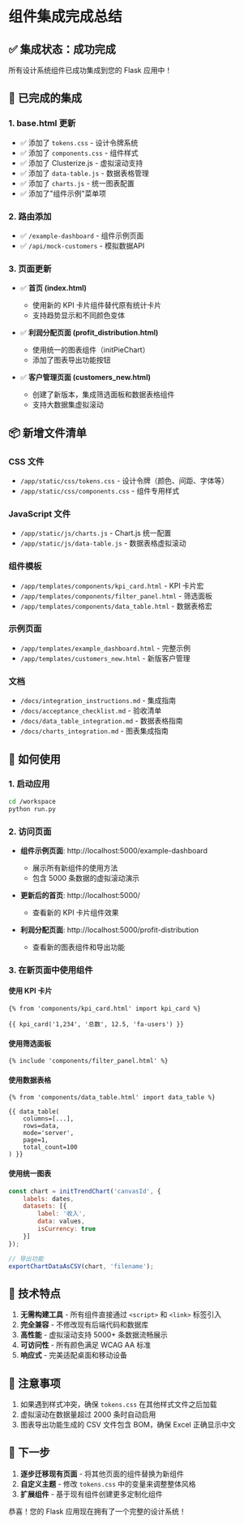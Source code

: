 # 组件集成完成总结

## ✅ 集成状态：成功完成

所有设计系统组件已成功集成到您的 Flask 应用中！

## 🎯 已完成的集成

### 1. **base.html 更新**
- ✅ 添加了 `tokens.css` - 设计令牌系统
- ✅ 添加了 `components.css` - 组件样式
- ✅ 添加了 Clusterize.js - 虚拟滚动支持
- ✅ 添加了 `data-table.js` - 数据表格管理
- ✅ 添加了 `charts.js` - 统一图表配置
- ✅ 添加了"组件示例"菜单项

### 2. **路由添加**
- ✅ `/example-dashboard` - 组件示例页面
- ✅ `/api/mock-customers` - 模拟数据API

### 3. **页面更新**
- ✅ **首页 (index.html)**
  - 使用新的 KPI 卡片组件替代原有统计卡片
  - 支持趋势显示和不同颜色变体

- ✅ **利润分配页面 (profit_distribution.html)**
  - 使用统一的图表组件（initPieChart）
  - 添加了图表导出功能按钮

- ✅ **客户管理页面 (customers_new.html)**
  - 创建了新版本，集成筛选面板和数据表格组件
  - 支持大数据集虚拟滚动

## 📦 新增文件清单

### CSS 文件
- `/app/static/css/tokens.css` - 设计令牌（颜色、间距、字体等）
- `/app/static/css/components.css` - 组件专用样式

### JavaScript 文件
- `/app/static/js/charts.js` - Chart.js 统一配置
- `/app/static/js/data-table.js` - 数据表格虚拟滚动

### 组件模板
- `/app/templates/components/kpi_card.html` - KPI 卡片宏
- `/app/templates/components/filter_panel.html` - 筛选面板
- `/app/templates/components/data_table.html` - 数据表格宏

### 示例页面
- `/app/templates/example_dashboard.html` - 完整示例
- `/app/templates/customers_new.html` - 新版客户管理

### 文档
- `/docs/integration_instructions.md` - 集成指南
- `/docs/acceptance_checklist.md` - 验收清单
- `/docs/data_table_integration.md` - 数据表格指南
- `/docs/charts_integration.md` - 图表集成指南

## 🚀 如何使用

### 1. 启动应用
```bash
cd /workspace
python run.py
```

### 2. 访问页面

- **组件示例页面**: http://localhost:5000/example-dashboard
  - 展示所有新组件的使用方法
  - 包含 5000 条数据的虚拟滚动演示

- **更新后的首页**: http://localhost:5000/
  - 查看新的 KPI 卡片组件效果

- **利润分配页面**: http://localhost:5000/profit-distribution
  - 查看新的图表组件和导出功能

### 3. 在新页面中使用组件

#### 使用 KPI 卡片
```jinja2
{% from 'components/kpi_card.html' import kpi_card %}

{{ kpi_card('1,234', '总数', 12.5, 'fa-users') }}
```

#### 使用筛选面板
```jinja2
{% include 'components/filter_panel.html' %}
```

#### 使用数据表格
```jinja2
{% from 'components/data_table.html' import data_table %}

{{ data_table(
    columns=[...],
    rows=data,
    mode='server',
    page=1,
    total_count=100
) }}
```

#### 使用统一图表
```javascript
const chart = initTrendChart('canvasId', {
    labels: dates,
    datasets: [{
        label: '收入',
        data: values,
        isCurrency: true
    }]
});

// 导出功能
exportChartDataAsCSV(chart, 'filename');
```

## 🔧 技术特点

1. **无需构建工具** - 所有组件直接通过 `<script>` 和 `<link>` 标签引入
2. **完全兼容** - 不修改现有后端代码和数据库
3. **高性能** - 虚拟滚动支持 5000+ 条数据流畅展示
4. **可访问性** - 所有颜色满足 WCAG AA 标准
5. **响应式** - 完美适配桌面和移动设备

## 📝 注意事项

1. 如果遇到样式冲突，确保 `tokens.css` 在其他样式文件之后加载
2. 虚拟滚动在数据量超过 2000 条时自动启用
3. 图表导出功能生成的 CSV 文件包含 BOM，确保 Excel 正确显示中文

## 🎉 下一步

1. **逐步迁移现有页面** - 将其他页面的组件替换为新组件
2. **自定义主题** - 修改 `tokens.css` 中的变量来调整整体风格
3. **扩展组件** - 基于现有组件创建更多定制化组件

恭喜！您的 Flask 应用现在拥有了一个完整的设计系统！